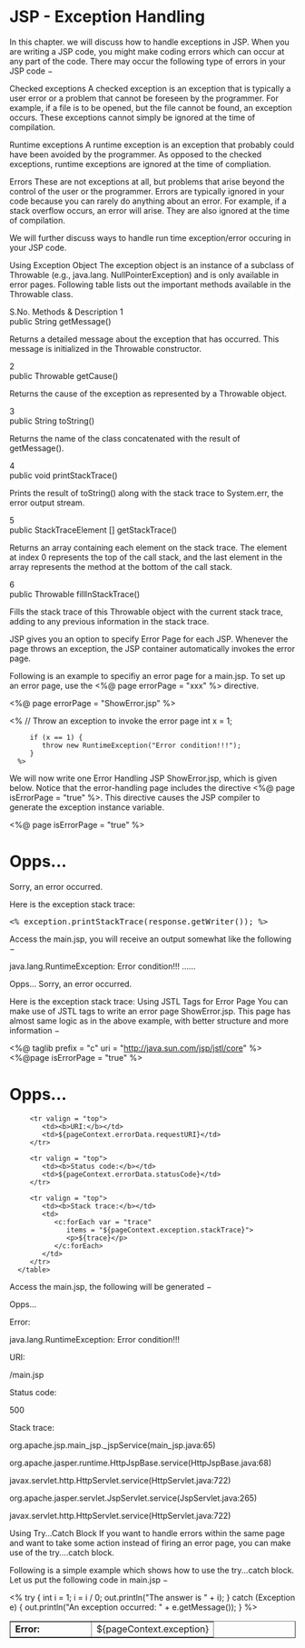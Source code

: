 # JSP - Exception Handling
In this chapter. we will discuss how to handle exceptions in JSP. When you are writing a JSP code, you might make coding errors which can occur at any part of the code. There may occur the following type of errors in your JSP code −

Checked exceptions
A checked exception is an exception that is typically a user error or a problem that cannot be foreseen by the programmer. For example, if a file is to be opened, but the file cannot be found, an exception occurs. These exceptions cannot simply be ignored at the time of compilation.

Runtime exceptions
A runtime exception is an exception that probably could have been avoided by the programmer. As opposed to the checked exceptions, runtime exceptions are ignored at the time of compliation.

Errors
These are not exceptions at all, but problems that arise beyond the control of the user or the programmer. Errors are typically ignored in your code because you can rarely do anything about an error. For example, if a stack overflow occurs, an error will arise. They are also ignored at the time of compilation.

We will further discuss ways to handle run time exception/error occuring in your JSP code.

Using Exception Object
The exception object is an instance of a subclass of Throwable (e.g., java.lang. NullPointerException) and is only available in error pages. Following table lists out the important methods available in the Throwable class.

S.No.	Methods & Description
1	
public String getMessage()

Returns a detailed message about the exception that has occurred. This message is initialized in the Throwable constructor.

2	
public Throwable getCause()

Returns the cause of the exception as represented by a Throwable object.

3	
public String toString()

Returns the name of the class concatenated with the result of getMessage().

4	
public void printStackTrace()

Prints the result of toString() along with the stack trace to System.err, the error output stream.

5	
public StackTraceElement [] getStackTrace()

Returns an array containing each element on the stack trace. The element at index 0 represents the top of the call stack, and the last element in the array represents the method at the bottom of the call stack.

6	
public Throwable fillInStackTrace()

Fills the stack trace of this Throwable object with the current stack trace, adding to any previous information in the stack trace.

JSP gives you an option to specify Error Page for each JSP. Whenever the page throws an exception, the JSP container automatically invokes the error page.

Following is an example to specifiy an error page for a main.jsp. To set up an error page, use the <%@ page errorPage = "xxx" %> directive.

<%@ page errorPage = "ShowError.jsp" %>

<html>
   <head>
      <title>Error Handling Example</title>
   </head>
   
   <body>
      <%
         // Throw an exception to invoke the error page
         int x = 1;
         
         if (x == 1) {
            throw new RuntimeException("Error condition!!!");
         }
      %>
   </body>
</html>
We will now write one Error Handling JSP ShowError.jsp, which is given below. Notice that the error-handling page includes the directive <%@ page isErrorPage = "true" %>. This directive causes the JSP compiler to generate the exception instance variable.

<%@ page isErrorPage = "true" %>

<html>
   <head>
      <title>Show Error Page</title>
   </head>
   
   <body>
      <h1>Opps...</h1>
      <p>Sorry, an error occurred.</p>
      <p>Here is the exception stack trace: </p>
      <pre><% exception.printStackTrace(response.getWriter()); %></pre>
   </body>
</html>
Access the main.jsp, you will receive an output somewhat like the following −

java.lang.RuntimeException: Error condition!!!
......

Opps...
Sorry, an error occurred.

Here is the exception stack trace:
Using JSTL Tags for Error Page
You can make use of JSTL tags to write an error page ShowError.jsp. This page has almost same logic as in the above example, with better structure and more information −

<%@ taglib prefix = "c" uri = "http://java.sun.com/jsp/jstl/core" %>
<%@page isErrorPage = "true" %>

<html>
   <head>
      <title>Show Error Page</title>
   </head>
   
   <body>
      <h1>Opps...</h1>
      <table width = "100%" border = "1">
         <tr valign = "top">
            <td width = "40%"><b>Error:</b></td>
            <td>${pageContext.exception}</td>
         </tr>
            
         <tr valign = "top">
            <td><b>URI:</b></td>
            <td>${pageContext.errorData.requestURI}</td>
         </tr>
            
         <tr valign = "top">
            <td><b>Status code:</b></td>
            <td>${pageContext.errorData.statusCode}</td>
         </tr>
            
         <tr valign = "top">
            <td><b>Stack trace:</b></td>
            <td>
               <c:forEach var = "trace" 
                  items = "${pageContext.exception.stackTrace}">
                  <p>${trace}</p>
               </c:forEach>
            </td>
         </tr>
      </table>

   </body>
</html>
Access the main.jsp, the following will be generated −

Opps...

Error:

java.lang.RuntimeException: Error condition!!!

URI:

/main.jsp

Status code:

500

Stack trace:


org.apache.jsp.main_jsp._jspService(main_jsp.java:65)


org.apache.jasper.runtime.HttpJspBase.service(HttpJspBase.java:68)


javax.servlet.http.HttpServlet.service(HttpServlet.java:722)


org.apache.jasper.servlet.JspServlet.service(JspServlet.java:265)


javax.servlet.http.HttpServlet.service(HttpServlet.java:722)



Using Try...Catch Block
If you want to handle errors within the same page and want to take some action instead of firing an error page, you can make use of the try....catch block.

Following is a simple example which shows how to use the try...catch block. Let us put the following code in main.jsp −

<html>
   <head>
      <title>Try...Catch Example</title>
   </head>
   
   <body>
      <%
         try {
            int i = 1;
            i = i / 0;
            out.println("The answer is " + i);
         }
         catch (Exception e) {
            out.println("An exception occurred: " + e.getMessage());
         }
      %>
   </body>
</html>